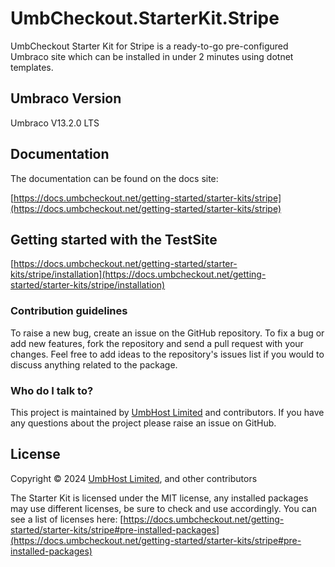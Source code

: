 # UmbCheckout.StarterKit.Stripe

UmbCheckout Starter Kit for Stripe is a ready-to-go pre-configured Umbraco site which can be installed in under 2 minutes using dotnet templates.

## Umbraco Version

Umbraco V13.2.0 LTS

## Documentation

The documentation can be found on the docs site:

[https://docs.umbcheckout.net/getting-started/starter-kits/stripe](https://docs.umbcheckout.net/getting-started/starter-kits/stripe)

## Getting started with the TestSite

[https://docs.umbcheckout.net/getting-started/starter-kits/stripe/installation](https://docs.umbcheckout.net/getting-started/starter-kits/stripe/installation)

### Contribution guidelines

To raise a new bug, create an issue on the GitHub repository. To fix a bug or add new features, fork the repository and send a pull request with your changes. Feel free to add ideas to the repository's issues list if you would to discuss anything related to the package.

### Who do I talk to?
This project is maintained by [UmbHost Limited](https://umbhost.net) and contributors. If you have any questions about the project please raise an issue on GitHub.

## License

Copyright &copy; 2024 [UmbHost Limited](https://umbhost.net), and other contributors

The Starter Kit is licensed under the MIT license, any installed packages may use different licenses, be sure to check and use accordingly.
You can see a list of licenses here:
[https://docs.umbcheckout.net/getting-started/starter-kits/stripe#pre-installed-packages](https://docs.umbcheckout.net/getting-started/starter-kits/stripe#pre-installed-packages)